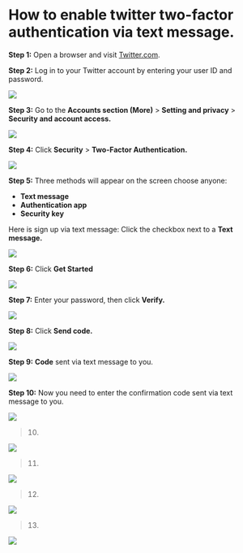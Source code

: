 # How to enable twitter two-factor authentication via text message.

**Step 1:** Open a browser and visit [Twitter.com](https://twitter.com).

**Step 2:** Log in to your Twitter account by entering your user ID and password.

![](images/01.png)

**Step 3:** Go to the **Accounts section (More)** > **Setting and privacy** > **Security and account access.**

![](images/02.png)

**Step 4:** Click **Security** > **Two-Factor Authentication.** 

![](images/03.png) 

**Step 5:** Three methods will appear on the screen choose anyone:
- **Text message**
- **Authentication app**
- **Security key**

Here is sign up via text message: Click the checkbox next to a **Text message.**

![](images/06.png)

**Step 6:** Click **Get Started** 

![](images/07.png)

**Step 7:** Enter your password, then click **Verify.**

![](images/08.png)

**Step 8:** Click **Send code.**

![](images/09.png)

**Step 9:** **Code** sent via text message to you. 

![](images/09-1.png)

**Step 10:**  Now you need to enter the confirmation code sent via text message to you. 

![](images/10.png)

>  10. 

![](images/11.png)

>  11. 

![](images/12.png)

>  12. 

![](images/13.png)

>  13. 

![](images/14.png)

